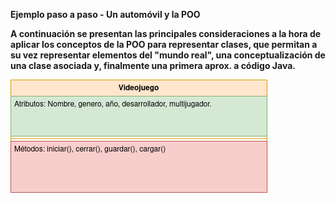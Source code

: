 **Ejemplo paso a paso - Un automóvil y la POO**

**A continuación se presentan las principales consideraciones a la hora de aplicar los conceptos de la POO para representar clases, que permitan a su vez representar elementos del "mundo real", una conceptualización de una clase asociada y, finalmente una primera aprox. a código Java.**

![](diagramaUML/diagrama.png)